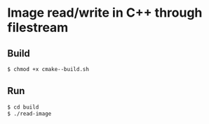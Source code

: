 # Image read/write in C++ through filestream

## Build

```bash
$ chmod +x cmake--build.sh
```

## Run

```bash
$ cd build
$ ./read-image
```
